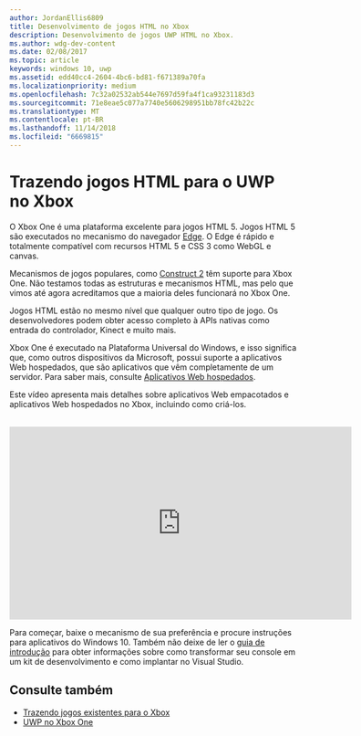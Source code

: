 ```yaml
---
author: JordanEllis6809
title: Desenvolvimento de jogos HTML no Xbox
description: Desenvolvimento de jogos UWP HTML no Xbox.
ms.author: wdg-dev-content
ms.date: 02/08/2017
ms.topic: article
keywords: windows 10, uwp
ms.assetid: edd40cc4-2604-4bc6-bd81-f671389a70fa
ms.localizationpriority: medium
ms.openlocfilehash: 7c32a02532ab544e7697d59fa4f1ca93231183d3
ms.sourcegitcommit: 71e8eae5c077a7740e5606298951bb78fc42b22c
ms.translationtype: MT
ms.contentlocale: pt-BR
ms.lasthandoff: 11/14/2018
ms.locfileid: "6669815"
---
```

# <a name="bringing-html-games-to-uwp-on-xbox"></a>Trazendo jogos HTML para o UWP no Xbox
O Xbox One é uma plataforma excelente para jogos HTML 5. Jogos HTML 5 são executados no mecanismo do navegador [Edge](https://developer.microsoft.com/microsoft-edge/). O Edge é rápido e totalmente compatível com recursos HTML 5 e CSS 3 como WebGL e canvas.

Mecanismos de jogos populares, como [Construct 2](https://www.scirra.com/blog/176/announcing-xbox-one-export-beta) têm suporte para Xbox One. Não testamos todas as estruturas e mecanismos HTML, mas pelo que vimos até agora acreditamos que a maioria deles funcionará no Xbox One.

Jogos HTML estão no mesmo nível que qualquer outro tipo de jogo. Os desenvolvedores podem obter acesso completo à APIs nativas como entrada do controlador, Kinect e muito mais.

Xbox One é executado na Plataforma Universal do Windows, e isso significa que, como outros dispositivos da Microsoft, possui suporte a aplicativos Web hospedados, que são aplicativos que vêm completamente de um servidor. Para saber mais, consulte [Aplicativos Web hospedados](http://microsoftedge.github.io/WebAppsDocs/en-US/win10/HWA.htm).


Este vídeo apresenta mais detalhes sobre aplicativos Web empacotados e aplicativos Web hospedados no Xbox, incluindo como criá-los.
</br>
</br>
<iframe src="https://channel9.msdn.com/Events/Xbox/App-Dev-on-Xbox/Web-Apps-on-Xbox/player#time=04m21s:paused" width="600" height="338" height="658.1199951171875" allowFullScreen frameBorder="0"></iframe>


Para começar, baixe o mecanismo de sua preferência e procure instruções para aplicativos do Windows 10. Também não deixe de ler o [guia de introdução](getting-started.md) para obter informações sobre como transformar seu console em um kit de desenvolvimento e como implantar no Visual Studio.

## <a name="see-also"></a>Consulte também
- [Trazendo jogos existentes para o Xbox](development-lanes-landing.md)
- [UWP no Xbox One](index.md)
